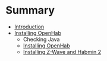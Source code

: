 # Summary

* [Introduction](README.md)
* [Installing OpenHab](chapter1.md)
   * Checking Java
   * [Installing OpenHab](installing_openhab.md)
   * [Installing Z-Wave and Habmin 2](installing_z-wave_and_habmin_2.md)

